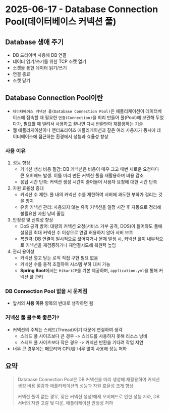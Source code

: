 # 2025-06-17 - Database Connection Pool(데이터베이스 커넥션 풀)

## Database 생애 주기

- DB 드라이버 사용해 DB 연결
- 데이터 읽기/쓰기를 위한 TCP 소켓 열기
- 소켓을 통한 데이터 읽기/쓰기
- 연결 종료
- 소켓 닫기

## Database Connection Pool이란

- `데이터베이스 커넥션 풀(Database Connection Pool)`은 애플리케이션이 데이터베이스에 접속할 때 필요한 `연결(Connection)`을 미리 만들어 풀(Pool)에 보관해 두었다가, 필요할 때 빌려서 사용하고 끝나면 다시 반환받아 재활용하는 기술
- 웹 애플리케이션이나 엔터프라이즈 애플리케이션과 같은 여러 사용자가 동시에 데이터베이스에 접근하는 환경에서 성능과 효율성 향상

### 사용 이유

1. 성능 향상
   - 커넥션 생성 비용 절감: DB 커넥션은 비용이 매우 크고 매번 새로운 요청마다 큰 오버헤드 발생. 이를 미리 만든 커넥션 풀을 재활용하며 비용 감소
   - 응답 시간 단축: 커넥션 생성 시간이 줄어들어 사용자 요청에 대한 시간 단축
2. 자원 효율성 증대
   - 커넥션 수 제한: 풀 내의 커넥션 수를 제한하여 서버에 과도한 부하가 걸리는 것을 방지
   - 유휴 커넥션 관리: 사용되지 않는 유휴 커넥션을 일정 시간 후 자동으로 정리해 불필요한 자원 낭비 줄임
3. 안정성 및 신뢰성 향상
   - DoS 공격 방어: 대량의 커넥션 요청(서비스 거부 공격, DOS)이 들어와도 풀에 설정된 최대 커넥션 수 이상으로 연결 허용하지 않아 서버 보호
   - 복원력: DB 연결이 일시적으로 끊어지거나 문제 발생 시, 커넥션 풀이 내부적으로 커넥션을 재검증하거나 재연결시도해 복원력 높임
4. 관리 용이성
   - 커넥션 열고 닫는 로직 직접 구현 필요 없음
   - 커넥션 수를 동적 조절하여 시스템 부하 대처 가능
   - **Spring Boot**에서는 `HikariCP`를 기본 제공하며, `application.yml`을 통해 커넥션 풀 관리

### DB Connection Pool 없을 시 문제점

- 앞서의 **사용 이유** 항목의 반대로 생각하면 됨

### 커넥션 풀 클수록 좋은가?

- 커넥션의 주체는 스레드(Thread)이기 때문에 연결하여 생각
  - 스레드 풀 사이즈보다 큰 경우 -> 스레드를 사용하지 못해 리소스 낭비
  - 스레드 풀 사이즈보다 작은 경우 -> 커넥션 반환을 기다려 작업 지연
- 너무 큰 경우에는 메모리와 CPU를 너무 많이 사용해 성능 저하

## 요약

> Database Connection Pool은 DB 커넥션을 미리 생성해 재활용하여 커넥션 생성 비용 절감과 애플리케이션의 성능과 자원 효율성 크게 향상
>
> 커넥션 풀이 없는 경우, 잦은 커넥션 생성/해제 오버헤드로 인한 성능 저하, DB 서버의 자원 고갈 및 다운, 애플리케이션 안정성 저하
